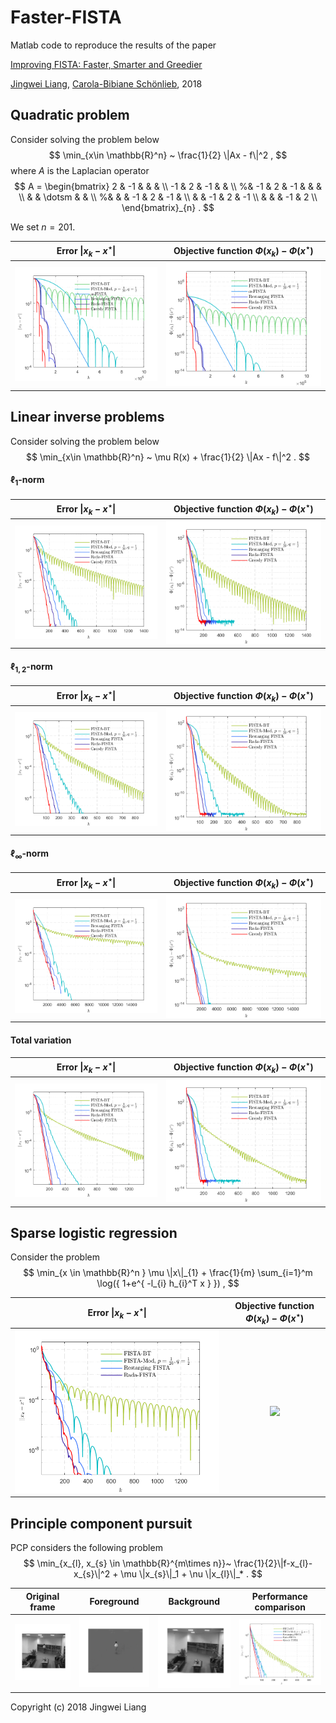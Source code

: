 # Faster-FISTA

Matlab code to reproduce the results of the paper

[Improving FISTA: Faster, Smarter and Greedier](https://jliang993.github.io/resources/journal/faster-fista.pdf)

[Jingwei Liang](https://jliang993.github.io/), [Carola-Bibiane Schönlieb](http://www.damtp.cam.ac.uk/user/cbs31/Home.html), 2018


## Quadratic problem

Consider solving the problem below
$$
\min_{x\in \mathbb{R}^n} ~ \frac{1}{2} \|Ax - f\|^2  ,
$$
where $A$ is the Laplacian operator
$$
A = 
\begin{bmatrix}
2 & -1 & & &    \\
-1 & 2 & -1 & &   \\
%& -1 & 2 & -1 & &  &  \\
&  & \dotsm & & \\
%&  &  & -1 & 2 & -1 &  \\
& & -1 & 2 & -1  \\
& & & -1 & 2  \\
\end{bmatrix}_{n}   .
$$

We set $n = 201$.

 Error $\|x_{k}-x^\star\|$          |  Objective function $\Phi(x_{k}) - \Phi(x^\star)$
:-------------------------:|:-------------------------:
![ ](codes/results/cmp-lse-dk.png)  | ![ ](codes/results/cmp-lse-fk.png) 

## Linear inverse problems

Consider solving the problem below
$$
\min_{x\in \mathbb{R}^n} ~ \mu R(x) + \frac{1}{2} \|Ax - f\|^2  .
$$

#### $\ell_{1}$-norm
 Error $\|x_{k}-x^\star\|$          |  Objective function $\Phi(x_{k}) - \Phi(x^\star)$
:-------------------------:|:-------------------------:
![ ](codes/results/cmp-ip-lasso-dk.png)  | ![ ](codes/results/cmp-ip-lasso-fk.png) 


#### $\ell_{1,2}$-norm
 Error $\|x_{k}-x^\star\|$          |  Objective function $\Phi(x_{k}) - \Phi(x^\star)$
:-------------------------:|:-------------------------:
![ ](codes/results/cmp-ip-glasso-dk.png)  | ![ ](codes/results/cmp-ip-glasso-fk.png) 


#### $\ell_{\infty}$-norm
 Error $\|x_{k}-x^\star\|$          |  Objective function $\Phi(x_{k}) - \Phi(x^\star)$
:-------------------------:|:-------------------------:
![ ](codes/results/cmp-ip-infty-dk.png)  | ![ ](codes/results/cmp-ip-infty-fk.png) 


#### Total variation
 Error $\|x_{k}-x^\star\|$          |  Objective function $\Phi(x_{k}) - \Phi(x^\star)$
:-------------------------:|:-------------------------:
![ ](codes/results/cmp-ip-tv-dk.png)  | ![ ](codes/results/cmp-ip-tv-fk.png) 


## Sparse logistic regression

Consider the problem
$$
\min_{x \in \mathbb{R}^n }  \mu \|x\|_{1} + \frac{1}{m} \sum_{i=1}^m \log({ 1+e^{ -l_{i} h_{i}^T x } })  ,
$$

 Error $\|x_{k}-x^\star\|$          |  Objective function $\Phi(x_{k}) - \Phi(x^\star)$
:-------------------------:|:-------------------------:
![ ](codes/results/cmp-slr-dk.png)  |  ![ ]()



## Principle component pursuit


PCP considers the following problem
$$
\min_{x_{l}, x_{s} \in \mathbb{R}^{m\times n}}~ \frac{1}{2}\|f-x_{l}-x_{s}\|^2 + \mu \|x_{s}\|_1 + \nu \|x_{l}\|_*  .
$$



 Original frame    |   Foreground  |   Background          |  Performance comparison
:-------------------------:|:-------------------------:|:-------------------------:|:-------------------------:
![ ](codes/results/original-frame.png)  |  ![ ](codes/results/sparse-component.png)  |  ![ ](codes/results/lowrank-component.png)  | ![ ](codes/results/cmp-pcp-dk-video.png) 

Copyright (c) 2018 Jingwei Liang
